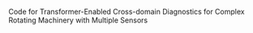 Code for Transformer-Enabled Cross-domain Diagnostics for Complex Rotating Machinery with Multiple Sensors
